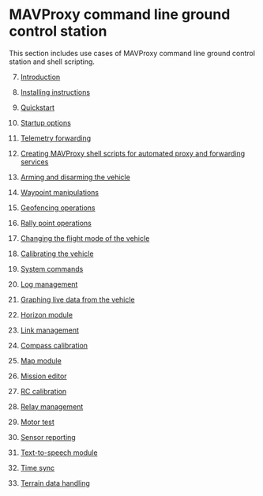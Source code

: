 # MAVProxy command line ground control station

This section includes use cases of MAVProxy command line ground control station and shell scripting.

7. [Introduction]()

8. [Installing instructions](installing-mavproxy.md)

9. [Quickstart](mavproxy-quickstart.md)

10. [Startup options](mavproxy-startup-options.md)

11. [Telemetry forwarding](telemetry-forwarding.md)

12. [Creating MAVProxy shell scripts for automated proxy and forwarding services](automated-forwarding-services.md)

13. [Arming and disarming the vehicle](arm-disarm.md)

14. [Waypoint manipulations]()

15. [Geofencing operations]()

16. [Rally point operations]()

17. [Changing the flight mode of the vehicle](flight-mode.md)

18. [Calibrating the vehicle]()

19. [System commands]()

20. [Log management]()

21. [Graphing live data from the vehicle]()

22. [Horizon module](horizon-module.md)

23. [Link management]()

24. [Compass calibration]()

25. [Map module](map-module.md)

26. [Mission editor]()

27. [RC calibration]()

28. [Relay management]()

29. [Motor test]()

30. [Sensor reporting](sensors-module.md)

31. [Text-to-speech module](speech-module.md)

32. [Time sync]()

33. [Terrain data handling]()
